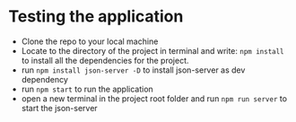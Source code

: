 # Testing the application

- Clone the repo to your local machine
- Locate to the directory of the project in terminal and write: `npm install` to install all the dependencies for the project.
- run `npm install json-server -D` to install json-server as dev dependency
- run `npm start` to run the application
- open a new terminal in the project root folder and run `npm run server` to start the json-server
